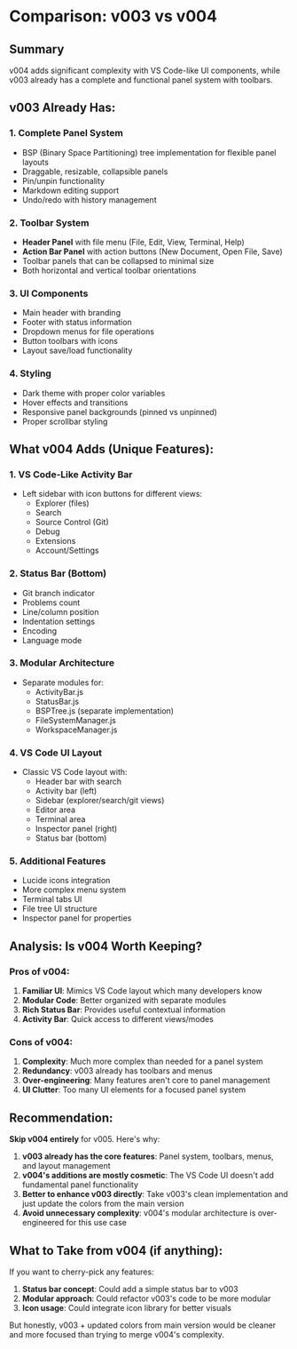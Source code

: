 # Comparison: v003 vs v004

## Summary
v004 adds significant complexity with VS Code-like UI components, while v003 already has a complete and functional panel system with toolbars.

## v003 Already Has:

### 1. **Complete Panel System**
- BSP (Binary Space Partitioning) tree implementation for flexible panel layouts
- Draggable, resizable, collapsible panels
- Pin/unpin functionality
- Markdown editing support
- Undo/redo with history management

### 2. **Toolbar System**
- **Header Panel** with file menu (File, Edit, View, Terminal, Help)
- **Action Bar Panel** with action buttons (New Document, Open File, Save)
- Toolbar panels that can be collapsed to minimal size
- Both horizontal and vertical toolbar orientations

### 3. **UI Components**
- Main header with branding
- Footer with status information
- Dropdown menus for file operations
- Button toolbars with icons
- Layout save/load functionality

### 4. **Styling**
- Dark theme with proper color variables
- Hover effects and transitions
- Responsive panel backgrounds (pinned vs unpinned)
- Proper scrollbar styling

## What v004 Adds (Unique Features):

### 1. **VS Code-Like Activity Bar**
- Left sidebar with icon buttons for different views:
  - Explorer (files)
  - Search
  - Source Control (Git)
  - Debug
  - Extensions
  - Account/Settings

### 2. **Status Bar (Bottom)**
- Git branch indicator
- Problems count
- Line/column position
- Indentation settings
- Encoding
- Language mode

### 3. **Modular Architecture**
- Separate modules for:
  - ActivityBar.js
  - StatusBar.js
  - BSPTree.js (separate implementation)
  - FileSystemManager.js
  - WorkspaceManager.js

### 4. **VS Code UI Layout**
- Classic VS Code layout with:
  - Header bar with search
  - Activity bar (left)
  - Sidebar (explorer/search/git views)
  - Editor area
  - Terminal area
  - Inspector panel (right)
  - Status bar (bottom)

### 5. **Additional Features**
- Lucide icons integration
- More complex menu system
- Terminal tabs UI
- File tree UI structure
- Inspector panel for properties

## Analysis: Is v004 Worth Keeping?

### Pros of v004:
1. **Familiar UI**: Mimics VS Code layout which many developers know
2. **Modular Code**: Better organized with separate modules
3. **Rich Status Bar**: Provides useful contextual information
4. **Activity Bar**: Quick access to different views/modes

### Cons of v004:
1. **Complexity**: Much more complex than needed for a panel system
2. **Redundancy**: v003 already has toolbars and menus
3. **Over-engineering**: Many features aren't core to panel management
4. **UI Clutter**: Too many UI elements for a focused panel system

## Recommendation:

**Skip v004 entirely** for v005. Here's why:

1. **v003 already has the core features**: Panel system, toolbars, menus, and layout management
2. **v004's additions are mostly cosmetic**: The VS Code UI doesn't add fundamental panel functionality
3. **Better to enhance v003 directly**: Take v003's clean implementation and just update the colors from the main version
4. **Avoid unnecessary complexity**: v004's modular architecture is over-engineered for this use case

## What to Take from v004 (if anything):

If you want to cherry-pick any features:
1. **Status bar concept**: Could add a simple status bar to v003
2. **Modular approach**: Could refactor v003's code to be more modular
3. **Icon usage**: Could integrate icon library for better visuals

But honestly, v003 + updated colors from main version would be cleaner and more focused than trying to merge v004's complexity.